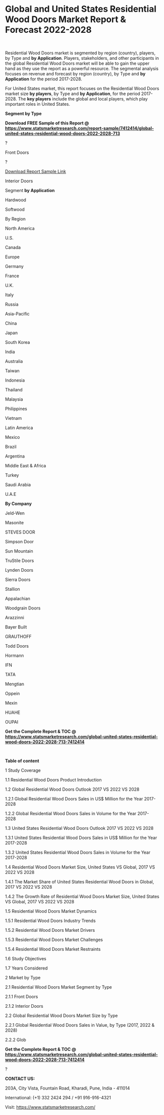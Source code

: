 <h1>Global and United States Residential Wood Doors Market Report & Forecast 2022-2028</h1><br/><p>Residential Wood Doors market is segmented by region (country), players, by Type and <strong>by Application</strong>. Players, stakeholders, and other participants in the global Residential Wood Doors market will be able to gain the upper hand as they use the report as a powerful resource. The segmental analysis focuses on revenue and forecast by region (country), by Type and <strong>by Application</strong> for the period 2017-2028.</p>
 
 
 
 <p>For United States market, this report focuses on the Residential Wood Doors market size <strong>by players</strong>, by Type and <strong>by Application</strong>, for the period 2017-2028. The <strong>key players</strong> include the global and local players, which play important roles in United States.</p>
 
 
 
 <p><strong>Segment by Type</strong></p>
 
 
 
 <div><b>Download FREE Sample of this Report @ <a href="https://www.statsmarketresearch.com/download-free-sample/7412414/global-united-states-residential-wood-doors-2022-2028-713">https://www.statsmarketresearch.com/report-sample/7412414/global-united-states-residential-wood-doors-2022-2028-713</a></b></div>
 
 
 
 <p>? </p>
 
 
 
 <p>Front Doors</p>
 
 
 
 <p>? </p>
 
 
 
 <p><a href="https://www.statsmarketresearch.com/download-free-sample/7412414/global-united-states-residential-wood-doors-2022-2028-713">Download Report Sample Link</a></p>
 
 
 
 <p>Interior Doors</p>
 
 
 
 <p>Segment <strong>by Application</strong></p>
 
 
 
 <p>Hardwood</p>
 
 
 
 <p>Softwood</p>
 
 
 
 <p>By Region</p>
 
 
 
 <p>North America</p>
 
 
 
 <p>U.S.</p>
 
 
 
 <p>Canada</p>
 
 
 
 <p>Europe</p>
 
 
 
 <p>Germany</p>
 
 
 
 <p>France</p>
 
 
 
 <p>U.K.</p>
 
 
 
 <p>Italy</p>
 
 
 
 <p>Russia</p>
 
 
 
 <p>Asia-Pacific</p>
 
 
 
 <p>China</p>
 
 
 
 <p>Japan</p>
 
 
 
 <p>South Korea</p>
 
 
 
 <p>India</p>
 
 
 
 <p>Australia</p>
 
 
 
 <p>Taiwan</p>
 
 
 
 <p>Indonesia</p>
 
 
 
 <p>Thailand</p>
 
 
 
 <p>Malaysia</p>
 
 
 
 <p>Philippines</p>
 
 
 
 <p>Vietnam</p>
 
 
 
 <p>Latin America</p>
 
 
 
 <p>Mexico</p>
 
 
 
 <p>Brazil</p>
 
 
 
 <p>Argentina</p>
 
 
 
 <p>Middle East & Africa</p>
 
 
 
 <p>Turkey</p>
 
 
 
 <p>Saudi Arabia</p>
 
 
 
 <p>U.A.E</p>
 
 
 
 <p><strong>By Company</strong></p>
 
 
 
 <p>Jeld-Wen</p>
 
 
 
 <p>Masonite</p>
 
 
 
 <p>STEVES DOOR</p>
 
 
 
 <p>Simpson Door</p>
 
 
 
 <p>Sun Mountain</p>
 
 
 
 <p>TruStile Doors</p>
 
 
 
 <p>Lynden Doors</p>
 
 
 
 <p>Sierra Doors</p>
 
 
 
 <p>Stallion</p>
 
 
 
 <p>Appalachian</p>
 
 
 
 <p>Woodgrain Doors</p>
 
 
 
 <p>Arazzinni</p>
 
 
 
 <p>Bayer Built</p>
 
 
 
 <p>GRAUTHOFF</p>
 
 
 
 <p>Todd Doors</p>
 
 
 
 <p>Hormann</p>
 
 
 
 <p>IFN</p>
 
 
 
 <p>TATA</p>
 
 
 
 <p>Mengtian</p>
 
 
 
 <p>Oppein</p>
 
 
 
 <p>Mexin</p>
 
 
 
 <p>HUAHE</p>
 
 
 
 <p>OUPAI</p>
 
 
 
 <div><b>Get the Complete Report & TOC @ <a href="https://www.statsmarketresearch.com/global-united-states-residential-wood-doors-2022-2028-713-7412414">https://www.statsmarketresearch.com/global-united-states-residential-wood-doors-2022-2028-713-7412414</a></b></div>
 
 
 
 <p><br />
 
 <b>Table of content</b></p>
 
 
 
 <p>1 Study Coverage<br />
 
 1.1 Residential Wood Doors Product Introduction<br />
 
 1.2 Global Residential Wood Doors Outlook 2017 VS 2022 VS 2028<br />
 
 1.2.1 Global Residential Wood Doors Sales in US$ Million for the Year 2017-2028<br />
 
 1.2.2 Global Residential Wood Doors Sales in Volume for the Year 2017-2028<br />
 
 1.3 United States Residential Wood Doors Outlook 2017 VS 2022 VS 2028<br />
 
 1.3.1 United States Residential Wood Doors Sales in US$ Million for the Year 2017-2028<br />
 
 1.3.2 United States Residential Wood Doors Sales in Volume for the Year 2017-2028<br />
 
 1.4 Residential Wood Doors Market Size, United States VS Global, 2017 VS 2022 VS 2028<br />
 
 1.4.1 The Market Share of United States Residential Wood Doors in Global, 2017 VS 2022 VS 2028<br />
 
 1.4.2 The Growth Rate of Residential Wood Doors Market Size, United States VS Global, 2017 VS 2022 VS 2028<br />
 
 1.5 Residential Wood Doors Market Dynamics<br />
 
 1.5.1 Residential Wood Doors Industry Trends<br />
 
 1.5.2 Residential Wood Doors Market Drivers<br />
 
 1.5.3 Residential Wood Doors Market Challenges<br />
 
 1.5.4 Residential Wood Doors Market Restraints<br />
 
 1.6 Study Objectives<br />
 
 1.7 Years Considered<br />
 
 2 Market by Type<br />
 
 2.1 Residential Wood Doors Market Segment by Type<br />
 
 2.1.1 Front Doors<br />
 
 2.1.2 Interior Doors<br />
 
 2.2 Global Residential Wood Doors Market Size by Type<br />
 
 2.2.1 Global Residential Wood Doors Sales in Value, by Type (2017, 2022 & 2028)<br />
 
 2.2.2 Glob</p>
 
 
 
 <div><b>Get the Complete Report & TOC @ <a href="https://www.statsmarketresearch.com/global-united-states-residential-wood-doors-2022-2028-713-7412414">https://www.statsmarketresearch.com/global-united-states-residential-wood-doors-2022-2028-713-7412414</a></b></div>
 
 
 
 <p>? </p>
 
 
 
 <p><b>CONTACT US:</b><br />
 
 203A, City Vista, Fountain Road, Kharadi, Pune, India - 411014<br />
 
 International: (+1) 332 2424 294 / +91 916-916-4321<br />
 
 Visit: <a href="https://www.statsmarketresearch.com/">https://www.statsmarketresearch.com/</a></p>
